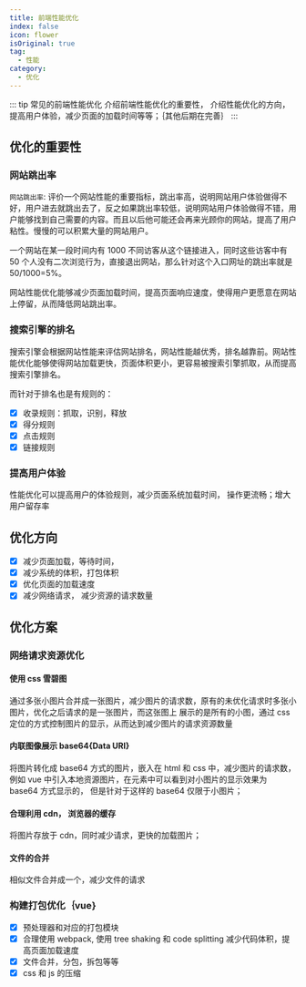 ```yaml
---
title: 前端性能优化
index: false
icon: flower
isOriginal: true
tag:
  - 性能
category:
  - 优化
---
```


::: tip 常见的前端性能优化
介绍前端性能优化的重要性， 介绍性能优化的方向，提高用户体验，减少页面的加载时间等等；｛其他后期在完善｝
:::

## 优化的重要性

### 网站跳出率

`网站跳出率`: 评价一个网站性能的重要指标，跳出率高，说明网站用户体验做得不好，用户进去就跳出去了，反之如果跳出率较低，说明网站用户体验做得不错，用户能够找到自己需要的内容。而且以后他可能还会再来光顾你的网站，提高了用户粘性。慢慢的可以积累大量的网站用户。

一个网站在某一段时间内有 1000 不同访客从这个链接进入，同时这些访客中有 50 个人没有二次浏览行为，直接退出网站，那么针对这个入口网址的跳出率就是 50/1000=5%。

网站性能优化能够减少页面加载时间，提高页面响应速度，使得用户更愿意在网站上停留，从而降低网站跳出率。

### 搜索引擎的排名

搜索引擎会根据网站性能来评估网站排名，网站性能越优秀，排名越靠前。网站性能优化能够使得网站加载更快，页面体积更小，更容易被搜索引擎抓取，从而提高搜索引擎排名。

而针对于排名也是有规则的：

- [x] 收录规则：抓取，识别，释放
- [x] 得分规则
- [x] 点击规则
- [x] 链接规则

### 提高用户体验

性能优化可以提高用户的体验规则，减少页面系统加载时间， 操作更流畅；增大用户留存率

## 优化方向

- [x] 减少页面加载，等待时间，
- [x] 减少系统的体积，打包体积
- [x] 优化页面的加载速度
- [x] 减少网络请求， 减少资源的请求数量

## 优化方案

### 网络请求资源优化

#### 使用 css 雪碧图

通过多张小图片合并成一张图片，减少图片的请求数，原有的未优化请求时多张小图片，优化之后请求的是一张图片，而这张图上
展示的是所有的小图，通过 css 定位的方式控制图片的显示，从而达到减少图片的请求资源数量

#### 内联图像展示 base64{Data URI}

将图片转化成 base64 方式的图片，嵌入在 html 和 css 中，减少图片的请求数，例如 vue 中引入本地资源图片，在元素中可以看到对小图片的显示效果为
base64 方式显示的， 但是针对于这样的 base64 仅限于小图片；

#### 合理利用 cdn， 浏览器的缓存

将图片存放于 cdn，同时减少请求，更快的加载图片；

#### 文件的合并

相似文件合并成一个，减少文件的请求

### 构建打包优化｛vue｝

- [x] 预处理器和对应的打包模块
- [x] 合理使用 webpack, 使用 tree shaking 和 code splitting 减少代码体积，提高页面加载速度
- [x] 文件合并，分包，拆包等等
- [x] css 和 js 的压缩
